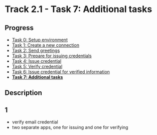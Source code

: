 # Track 2.1 - Task 7: Additional tasks

## Progress

* [Task 0: Setup environment](#task-0-setup-environment)
* [Task 1: Create a new connection](./task1/README.md#track-21---task-1-create-a-new-connection)
* [Task 2: Send greetings](./task2/README.md#track-21---task-2-send-greetings)
* [Task 3: Prepare for issuing credentials](./task3/README.md#track-21---task-3-prepare-for-issuing-credentials)
* [Task 4: Issue credential](./task4/README.md#track-21---task-4-issue-credential)
* [Task 5: Verify credential](./task5/README.md#track-21---task-5-verify-credential)
* [Task 6: Issue credential for verified information](./task6/README.md#track-21---task-6-issue-credential-for-verified-information)
* **[Task 7: Additional tasks](./task7/README.md#track-21---task-7-additional-tasks)**

## Description

## 1

* verify email credential
* two separate apps, one for issuing and one for verifying
